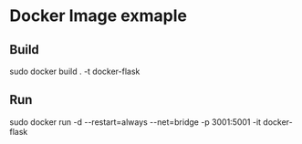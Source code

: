 # Docker Image exmaple

## Build
sudo docker build . -t docker-flask

## Run
sudo docker run -d --restart=always --net=bridge -p 3001:5001 -it docker-flask
